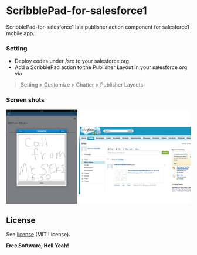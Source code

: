 # ScribblePad-for-salesforce1

ScribblePad-for-salesforce1 is a publisher action component for salesforce1 mobile app.

### Setting
  - Deploy codes under /src to your salesforce org.
  - Add a ScribblePad action to the Publisher Layout in your salesforce org via
> Setting > Customize > Chatter > Publisher Layouts


### Screen shots
![image1](/images/image1.png)

License
----
See [license] (MIT License).

**Free Software, Hell Yeah!**

[license]: https://github.com/kazu-200WR/ScribblePad-for-salesforce1/LICENSE
